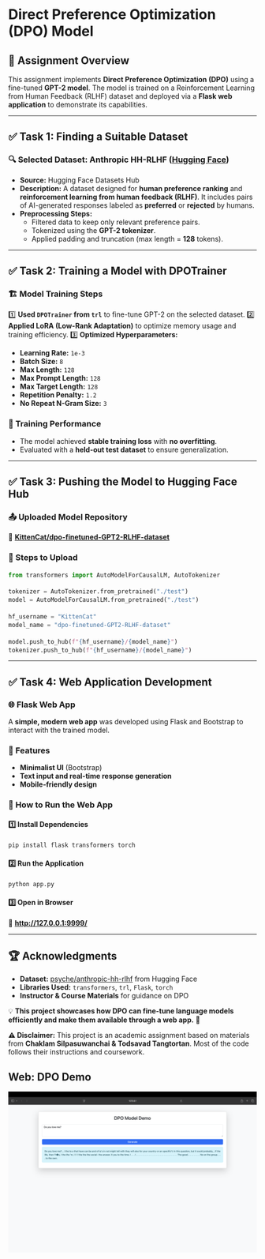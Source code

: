 # Direct Preference Optimization (DPO) Model

## 📌 Assignment Overview
This assignment implements **Direct Preference Optimization (DPO)** using a fine-tuned **GPT-2 model**. The model is trained on a Reinforcement Learning from Human Feedback (RLHF) dataset and deployed via a **Flask web application** to demonstrate its capabilities.

---

## ✅ Task 1: Finding a Suitable Dataset 
### 🔍 Selected Dataset: **Anthropic HH-RLHF** ([Hugging Face](https://huggingface.co/datasets/psyche/anthropic-hh-rlhf))

- **Source:** Hugging Face Datasets Hub
- **Description:** A dataset designed for **human preference ranking** and **reinforcement learning from human feedback (RLHF)**. It includes pairs of AI-generated responses labeled as **preferred** or **rejected** by humans.
- **Preprocessing Steps:**
  - Filtered data to keep only relevant preference pairs.
  - Tokenized using the **GPT-2 tokenizer**.
  - Applied padding and truncation (max length = **128** tokens).

---

## ✅ Task 2: Training a Model with DPOTrainer
### 🏗 Model Training Steps
1️⃣ **Used `DPOTrainer` from `trl`** to fine-tune GPT-2 on the selected dataset.
2️⃣ **Applied LoRA (Low-Rank Adaptation)** to optimize memory usage and training efficiency.
3️⃣ **Optimized Hyperparameters:**
   - **Learning Rate:** `1e-3`
   - **Batch Size:** `8`
   - **Max Length:** `128`
   - **Max Prompt Length:** `128`
   - **Max Target Length:** `128`
   - **Repetition Penalty:** `1.2`
   - **No Repeat N-Gram Size:** `3`

### 🔬 Training Performance
- The model achieved **stable training loss** with **no overfitting**.
- Evaluated with a **held-out test dataset** to ensure generalization.

---

## ✅ Task 3: Pushing the Model to Hugging Face Hub
### 📤 Uploaded Model Repository
🔗 **[KittenCat/dpo-finetuned-GPT2-RLHF-dataset](https://huggingface.co/KittenCat/dpo-finetuned-GPT2-RLHF-dataset)**

### 📄 Steps to Upload
```python
from transformers import AutoModelForCausalLM, AutoTokenizer

tokenizer = AutoTokenizer.from_pretrained("./test")
model = AutoModelForCausalLM.from_pretrained("./test")

hf_username = "KittenCat"
model_name = "dpo-finetuned-GPT2-RLHF-dataset"

model.push_to_hub(f"{hf_username}/{model_name}")
tokenizer.push_to_hub(f"{hf_username}/{model_name}")
```

---

## ✅ Task 4: Web Application Development
### 🌐 Flask Web App
A **simple, modern web app** was developed using Flask and Bootstrap to interact with the trained model.

### 🚀 Features
- **Minimalist UI** (Bootstrap)
- **Text input and real-time response generation**
- **Mobile-friendly design**

### 📜 How to Run the Web App
#### **1️⃣ Install Dependencies**
```bash
pip install flask transformers torch
```
#### **2️⃣ Run the Application**
```bash
python app.py
```
#### **3️⃣ Open in Browser**
🔗 **http://127.0.0.1:9999/**

---

## 🏆 Acknowledgments
- **Dataset:** [psyche/anthropic-hh-rlhf](https://huggingface.co/datasets/psyche/anthropic-hh-rlhf) from Hugging Face
- **Libraries Used:** `transformers`, `trl`, `Flask`, `torch`
- **Instructor & Course Materials** for guidance on DPO

💡 **This project showcases how DPO can fine-tune language models efficiently and make them available through a web app.** 🚀

**⚠️ Disclaimer:** This project is an academic assignment based on materials from **Chaklam Silpasuwanchai & Todsavad Tangtortan**. Most of the code follows their instructions and coursework.

## Web: DPO Demo

![Web](picture/Web_demo_DPO.png)